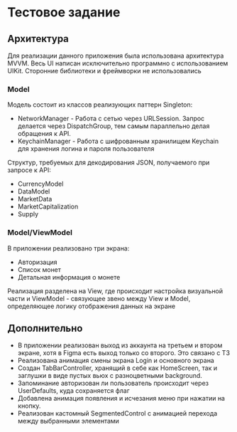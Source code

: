 # Тестовое задание

## Архитектура
Для реализации данного приложения была использована архитектура MVVM. Весь UI написан исключительно программно с использованием UIKit. Сторонние библиотеки и фреймворки не использовались
### Model
Модель состоит из классов реализующих паттерн Singleton:
* NetworkManager - Работа с сетью через URLSession. Запрос делается через DispatchGroup, тем самым параллельно делая обращения к API.
* KeychainManager - Работа с шифрованным хранилищем Keychain для хранения логина и пароля пользователя

Структур, требуемых для декодирования JSON, получаемого при запросе к API:
* CurrencyModel
* DataModel
* MarketData
* MarketCapitalization
* Supply

### Model/ViewModel
В приложении реализовано три экрана: 
* Авторизация
* Список монет
* Детальная информация о монете

Реализация разделена на View, где происходит настройка визуальной части и ViewModel - связующее звено между View и Model, определяющее логику отображения данных на экране

## Дополнительно
* В приложении реализован выход из аккаунта на третьем и втором экране, хотя в Figma есть выход только со второго. Это связано с ТЗ
* Реализована анимация смены экрана Login и основного экрана
* Создан TabBarController, хранящий в себе как HomeScreen, так и заглушки в виде пустых вьюх с разноцветными background.
* Запоминание авторизован ли пользователь происходит через UserDefaults, куда сохраняется флаг
* Добавлена анимация появления и исчезания меню при нажатии на кнопку.
* Реализован кастомный SegmentedControl с анимацией перехода между выбранными элементами
